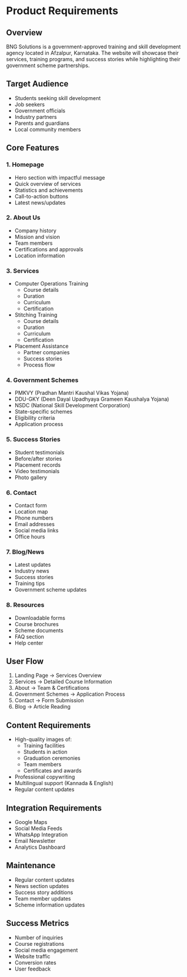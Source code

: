 # Product Requirements

## Overview

BNG Solutions is a government-approved training and skill development agency located in Afzalpur, Karnataka. The website will showcase their services, training programs, and success stories while highlighting their government scheme partnerships.

## Target Audience

- Students seeking skill development
- Job seekers
- Government officials
- Industry partners
- Parents and guardians
- Local community members

## Core Features

### 1. Homepage

- Hero section with impactful message
- Quick overview of services
- Statistics and achievements
- Call-to-action buttons
- Latest news/updates

### 2. About Us

- Company history
- Mission and vision
- Team members
- Certifications and approvals
- Location information

### 3. Services

- Computer Operations Training
  - Course details
  - Duration
  - Curriculum
  - Certification
- Stitching Training
  - Course details
  - Duration
  - Curriculum
  - Certification
- Placement Assistance
  - Partner companies
  - Success stories
  - Process flow

### 4. Government Schemes

- PMKVY (Pradhan Mantri Kaushal Vikas Yojana)
- DDU-GKY (Deen Dayal Upadhyaya Grameen Kaushalya Yojana)
- NSDC (National Skill Development Corporation)
- State-specific schemes
- Eligibility criteria
- Application process

### 5. Success Stories

- Student testimonials
- Before/after stories
- Placement records
- Video testimonials
- Photo gallery

### 6. Contact

- Contact form
- Location map
- Phone numbers
- Email addresses
- Social media links
- Office hours

### 7. Blog/News

- Latest updates
- Industry news
- Success stories
- Training tips
- Government scheme updates

### 8. Resources

- Downloadable forms
- Course brochures
- Scheme documents
- FAQ section
- Help center

## User Flow

1. Landing Page → Services Overview
2. Services → Detailed Course Information
3. About → Team & Certifications
4. Government Schemes → Application Process
5. Contact → Form Submission
6. Blog → Article Reading

## Content Requirements

- High-quality images of:
  - Training facilities
  - Students in action
  - Graduation ceremonies
  - Team members
  - Certificates and awards
- Professional copywriting
- Multilingual support (Kannada & English)
- Regular content updates

## Integration Requirements

- Google Maps
- Social Media Feeds
- WhatsApp Integration
- Email Newsletter
- Analytics Dashboard

## Maintenance

- Regular content updates
- News section updates
- Success story additions
- Team member updates
- Scheme information updates

## Success Metrics

- Number of inquiries
- Course registrations
- Social media engagement
- Website traffic
- Conversion rates
- User feedback
